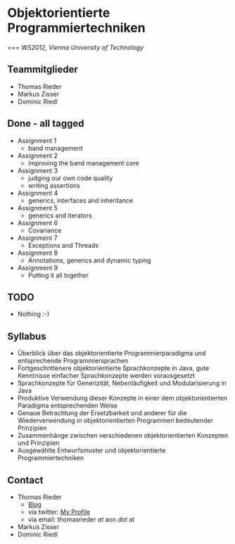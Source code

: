 # Objektorientierte Programmiertechniken
===
_WS2012, Vienna University of Technology_

## Teammitglieder
 - Thomas Rieder
 - Markus Zisser
 - Dominic Riedl

## Done - all tagged
 - Assignment 1
   - band management
 - Assignment 2
   - improving the band management core
 - Assignment 3
   - judging our own code quality
   - writing assertions
 - Assignment 4
   - generics, interfaces and inheritance
 - Assignment 5
    - generics and iterators 
 - Assignment 6
    - Covariance
 - Assignment 7
    - Exceptions and Threads
 - Assignment 8
    - Annotations, generics and dynamic typing
 - Assignment 9
    - Putting it all together

## TODO
 - Nothing :-)
 
## Syllabus
 - Überblick über das objektorientierte Programmierparadigma und entsprechende Programmiersprachen
 - Fortgeschrittenere objektorientierte Sprachkonzepte in Java, gute Kenntnisse einfacher Sprachkonzepte werden vorausgesetzt
 - Sprachkonzepte für Generizität, Nebenläufigkeit und Modularisierung in Java
 - Produktive Verwendung dieser Konzepte in einer dem objektorientierten Paradigma entsprechenden Weise
 - Genaue Betrachtung der Ersetzbarkeit und anderer für die Wiederverwendung in objektorientierten Programmen bedeutender Prinzipien
 - Zusammenhänge zwischen verschiedenen objektorientierten Konzepten und Prinzipien
 - Ausgewählte Entwurfsmuster und objektorientierte Programmiertechniken
 
 
## Contact
 - Thomas Rieder
 	- [Blog](http://thomasrieder.github.com)
    - via twitter: [My Profile](https://twitter.com/#!/thomasrieder)
    - via email: thomasrieder _at_ aon _dot_ at
 - Markus Zisser
 - Dominic Riedl